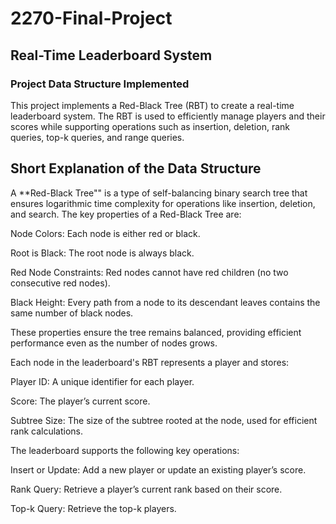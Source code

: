 # 2270-Final-Project
## Real-Time Leaderboard System
### Project Data Structure Implemented

This project implements a Red-Black Tree (RBT) to create a real-time leaderboard system. The RBT is used to efficiently manage players and their scores while supporting operations such as insertion, deletion, rank queries, top-k queries, and range queries.

## Short Explanation of the Data Structure

A **Red-Black Tree"" is a type of self-balancing binary search tree that ensures logarithmic time complexity for operations like insertion, deletion, and search. The key properties of a Red-Black Tree are:

Node Colors: Each node is either red or black.

Root is Black: The root node is always black.

Red Node Constraints: Red nodes cannot have red children (no two consecutive red nodes).

Black Height: Every path from a node to its descendant leaves contains the same number of black nodes.

These properties ensure the tree remains balanced, providing efficient performance even as the number of nodes grows.

Each node in the leaderboard's RBT represents a player and stores:

Player ID: A unique identifier for each player.

Score: The player’s current score.

Subtree Size: The size of the subtree rooted at the node, used for efficient rank calculations.

The leaderboard supports the following key operations:

Insert or Update: Add a new player or update an existing player’s score.

Rank Query: Retrieve a player’s current rank based on their score.

Top-k Query: Retrieve the top-k players.

